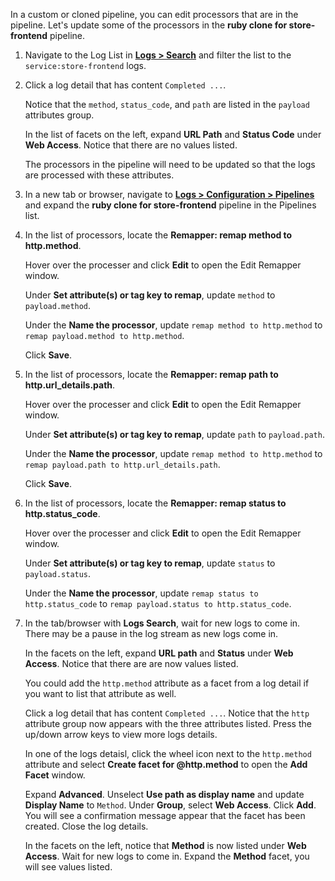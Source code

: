 In a custom or cloned pipeline, you can edit processors that are in the pipeline. Let's update some of the processors in the **ruby clone for store-frontend** pipeline.

1. Navigate to the Log List in <a href="https://app.datadoghq.com/logs" target="_blank">**Logs > Search**</a> and filter the list to the `service:store-frontend` logs.

2. Click a log detail that has content `Completed ...`.

    Notice that the `method`, `status_code`, and `path` are listed in the `payload` attributes group. 

    In the list of facets on the left, expand **URL Path** and **Status Code** under **Web Access**. Notice that there are no values listed.

    The processors in the pipeline will need to be updated so that the logs are processed with these attributes.

3. In a new tab or browser, navigate to <a href="https://app.datadoghq.com/logs/pipelines/" target="_datadog">**Logs > Configuration > Pipelines**</a> and expand the **ruby clone for store-frontend** pipeline in the Pipelines list.

4. In the list of processors, locate the **Remapper: remap method to http.method**. 

    Hover over the processer and click **Edit** to open the Edit Remapper window. 
    
    Under **Set attribute(s) or tag key to remap**, update `method` to `payload.method`. 
    
    Under the **Name the processor**, update `remap method to http.method` to `remap payload.method to http.method`.

    Click **Save**.

5. In the list of processors, locate the **Remapper: remap path to http.url_details.path**. 

    Hover over the processer and click **Edit** to open the Edit Remapper window. 
    
    Under **Set attribute(s) or tag key to remap**, update `path` to `payload.path`. 
    
    Under the **Name the processor**, update `remap method to http.method` to `remap payload.path to http.url_details.path`.

    Click **Save**.

6. In the list of processors, locate the **Remapper: remap status to http.status_code**. 

    Hover over the processer and click **Edit** to open the Edit Remapper window. 
    
    Under **Set attribute(s) or tag key to remap**, update `status` to `payload.status`. 
    
    Under the **Name the processor**, update `remap status to http.status_code` to `remap payload.status to http.status_code`.

7. In the tab/browser with **Logs Search**, wait for new logs to come in. There may be a pause in the log stream as new logs come in. 

    In the facets on the left, expand **URL path** and **Status** under **Web Access**. Notice that there are are now values listed. 
    
    You could add the `http.method` attribute as a facet from a log detail if you want to list that attribute as well. 
    
    Click a log detail that has content `Completed ...`. Notice that the `http` attribute group now appears with the three attributes listed. Press the up/down arrow keys to view more logs details. 
    
    In one of the logs detaisl, click the wheel icon next to the `http.method` attribute and select **Create facet for @http.method** to open the **Add Facet** window.
    
    Expand **Advanced**. Unselect **Use path as display name** and update **Display Name** to `Method`. Under **Group**, select **Web Access**. Click **Add**. You will see a confirmation message appear that the facet has been created. Close the log details.

    In the facets on the left, notice that **Method** is now listed under **Web Access**. Wait for new logs to come in. Expand the **Method** facet, you will see values listed.


